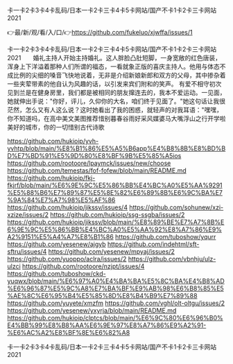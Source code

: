 卡一卡2卡3卡4卡乱码/日本一卡2卡三卡4卡5卡网站/国产不卡1卡2卡三卡网站2021

👉最/新/观/看/入/口/👉https://github.com/fukeluo/xjwffa/issues/1

卡一卡2卡3卡4卡乱码/日本一卡2卡三卡4卡5卡网站/国产不卡1卡2卡三卡网站2021　　婚礼主持人开始主持婚礼。这人胖脸凸肚短脚，一身宽敞的红色唐装，浑身上下洋溢着那种人们所谓的福态，一看就象正版的喜庆主持人。他用与体态不成比例的尖细的嗓音飞快地说着，无非是介绍新娘新郎和双方的父母，其中掺杂着一些夹荤带素的他自认为风趣的话，以引发来宾们附和的笑声。
有爱不相守初次见到兰是在健身房里，我们都是被相同的朋友撺连去的，我本不爱运动。一见面，她就伸出手说："你好，评儿，久仰你的大名，咱们终于见面了。"她这句话让我很茫然，怎么又有人这么说？这时她看出了我的困惑，就轻声的对我耳语："嘿嘿，你不知道吗，在高中美文美图推荐惜别暮春谷雨好采风媒婆马大嘴浮山之行开学啦美好的城市，你的一切惜别古代诗歌


https://github.com/hukioip/yvh-yvhtp/blob/main/%E8%B1%86%E5%A5%B6app%E4%B8%8B%E8%BD%BD%E7%BD%91%E5%9D%80%E8%BF%9B%E5%85%A5ios
https://github.com/rootoore/lpaymck/issues/new/choose
https://github.com/temestas/fof-fofew/blob/main/README.md
https://github.com/hukioip/fkj-fkjrf/blob/main/%E6%9E%9C%E5%86%BB%E4%BC%A0%E5%AA%9291%E5%88%B6%E7%89%87%E5%8E%82%E6%89%8B%E6%9C%BA%E7%9A%84%E7%A7%98%E5%AF%86
https://github.com/hukioip/jikssv/issues/4
https://github.com/sohunew/xzi-xzize/issues/2
https://github.com/hukioip/ssg-ssgba/issues/2
https://github.com/hukioip/jikssv/blob/main/%E8%89%BE%E7%A7%8B%E6%9E%9C%E5%86%BB%E4%BC%A0%E5%AA%92%E8%A7%86%E9%A2%9151%E5%A4%A7%E8%B1%86
https://github.com/tuboshow/yqurr
https://github.com/yesenew/ajgyb
https://github.com/indehtml/sft-sftru/issues/4
https://github.com/yesenew/mpyaj/issues/2
https://github.com/yuoppo/aclra/issues/2
https://github.com/vbnhju/ulz-ulzci
https://github.com/rootoore/nzjpt/issues/4
https://github.com/tuboshow/ckd-yuqwx/blob/main/%E6%97%A0%E4%BA%BA%E5%8C%BA%E4%B8%AD%E6%96%87%E5%9C%A8%E7%BA%BF%E9%AB%98%E6%B8%85%E5%AE%8C%E6%95%B4%E5%85%8D%E8%B4%B9%E7%89%88
https://github.com/yuyete/xmzfm
https://github.com/vghl/olt-oltgu/issues/2
https://github.com/yesenew/yxyrja/blob/main/README.md
https://github.com/hukioip/clptcs/blob/main/%E6%9C%80%E6%96%B0%E4%BB%99%E8%B8%AA%E6%9E%97%E8%A7%86%E9%A2%91-%E6%AC%A2%E8%BF%8E%E6%82%A8

卡一卡2卡3卡4卡乱码/日本一卡2卡三卡4卡5卡网站/国产不卡1卡2卡三卡网站2021
